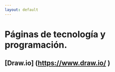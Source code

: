 ```yaml
---
layout: default
---
```


# Páginas de tecnología y programación.

## [Draw.io] (https://www.draw.io/ )
